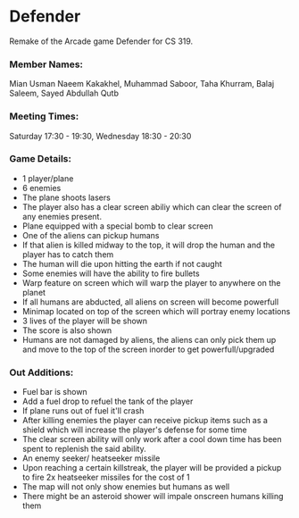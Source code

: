 # Defender
Remake of the Arcade game Defender for CS 319.

### Member Names: 
Mian Usman Naeem Kakakhel,
Muhammad Saboor,
Taha Khurram,
Balaj Saleem,
Sayed Abdullah Qutb

### Meeting Times:
Saturday 17:30 - 19:30,
Wednesday 18:30 - 20:30

### Game Details:

* 1 player/plane
* 6 enemies
* The plane shoots lasers
* The player also has a clear screen abiliy which can clear the screen of any enemies present.
* Plane equipped with a special bomb to clear screen
* One of the aliens can pickup humans
* If that alien is killed midway to the top, it will drop the human and the player has to catch them
* The human will die upon hitting the earth if not caught
* Some enemies will have the ability to fire bullets 
* Warp feature on screen which will warp the player to anywhere on the planet
* If all humans are abducted, all aliens on screen will become powerfull
* Minimap located on top of the screen which will portray enemy locations
* 3 lives of the player will be shown
* The score is also shown
* Humans are not damaged by aliens, the aliens can only pick them up and move to the top of the screen inorder to get powerfull/upgraded 

### Out Additions:
* Fuel bar is shown
* Add a fuel drop to refuel the tank of the player
* If plane runs out of fuel it'll crash
* After killing enemies the player can receive pickup items such as a shield which will increase the player's defense for some time
* The clear screen ability will only work after a cool down time has been spent to replenish the said ability.
* An enemy seeker/ heatseeker missile
* Upon reaching a certain killstreak, the player will be provided a pickup to fire 2x heatseeker missiles for the cost of 1
* The map will not only show enemies but humans as well
* There might be an asteroid shower will impale onscreen humans killing them
